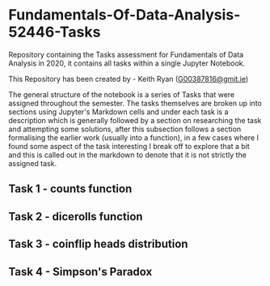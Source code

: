 # Fundamentals-Of-Data-Analysis-52446-Tasks
Repository containing the Tasks assessment for Fundamentals of Data Analysis in 2020, it contains all tasks within a single Jupyter Notebook.

This Repository has been created by - Keith Ryan (G00387816@gmit.ie)

The general structure of the notebook is a series of Tasks that were assigned throughout the semester. The tasks themselves are broken up into sections using Jupyter's Markdown cells and under each task is a description which is generally followed by a section on researching the task and attempting some solutions, after this subsection follows a section formalising the earlier work (usually into a function), in a few cases where I found some aspect of the task interesting I break off to explore that a bit and this is called out in the markdown to denote that it is not strictly the assigned task.

## Task 1 - counts function

## Task 2 - dicerolls function

## Task 3 - coinflip heads distribution

## Task 4 - Simpson's Paradox
